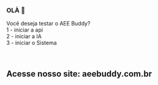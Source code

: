 ### OLÀ 👋

Você deseja testar o AEE Buddy?
<br>
1 - iniciar a api
<br>
2 - iniciar a IA
<br>
3 - iniciar o Sistema


<br>
<h2>Acesse nosso site: aeebuddy.com.br </h2>
